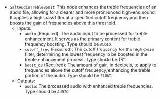 - `SaltAudioTrebleBoost`: This node enhances the treble frequencies of an audio file, allowing for a clearer and more pronounced high-end sound. It applies a high-pass filter at a specified cutoff frequency and then boosts the gain of frequencies above this threshold.
    - Inputs:
        - `audio` (Required): The audio input to be processed for treble enhancement. It serves as the primary content for treble frequency boosting. Type should be `AUDIO`.
        - `cutoff_freq` (Required): The cutoff frequency for the high-pass filter, determining the lowest frequency to be boosted in the treble enhancement process. Type should be `INT`.
        - `boost_dB` (Required): The amount of gain, in decibels, to apply to frequencies above the cutoff frequency, enhancing the treble portion of the audio. Type should be `FLOAT`.
    - Outputs:
        - `audio`: The processed audio with enhanced treble frequencies. Type should be `AUDIO`.
